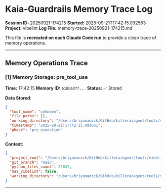 # Kaia-Guardrails Memory Trace Log

**Session ID:** 20250921-174215
**Started:** 2025-09-21T17:42:15.092563
**Project:** vibelint
**Log File:** memory-trace-20250921-174215.md

This file is **recreated on each Claude Code run** to provide a clean trace of memory operations.

---

## Memory Operations Trace


### [1] Memory Storage: pre_tool_use

**Time:** 17:42:15
**Memory ID:** `618b637f...`
**Status:** ✅ Stored

**Data Stored:**
```json
{
  "tool_name": "unknown",
  "file_paths": [],
  "working_directory": "/Users/briyamanick/GitHub/killeraiagent/tools/vibelint",
  "timestamp": "2025-09-21T17:42:15.093661",
  "phase": "pre_execution"
}
```

**Context:**
```json
{
  "project_root": "/Users/briyamanick/GitHub/killeraiagent/tools/vibelint",
  "git_branch": "main",
  "python_files_count": 25037,
  "has_vibelint": false,
  "working_directory": "/Users/briyamanick/GitHub/killeraiagent/tools/vibelint"
}
```

---
